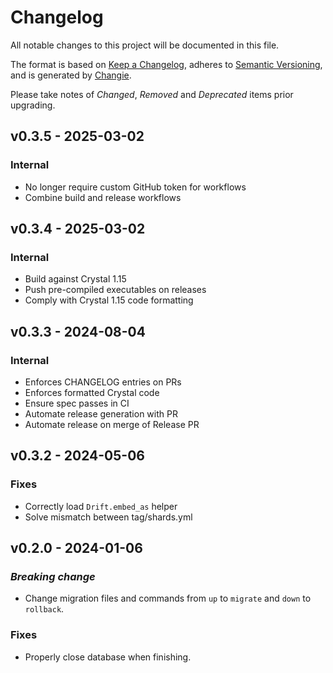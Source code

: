 # Changelog

All notable changes to this project will be documented in this file.

The format is based on [Keep a Changelog](https://keepachangelog.com/en/1.1.0/),
adheres to [Semantic Versioning](https://semver.org/spec/v2.0.0.html),
and is generated by [Changie](https://github.com/miniscruff/changie).

Please take notes of *Changed*, *Removed* and *Deprecated* items prior
upgrading.

## v0.3.5 - 2025-03-02

### Internal

- No longer require custom GitHub token for workflows
- Combine build and release workflows

## v0.3.4 - 2025-03-02

### Internal

- Build against Crystal 1.15
- Push pre-compiled executables on releases
- Comply with Crystal 1.15 code formatting

## v0.3.3 - 2024-08-04

### Internal

- Enforces CHANGELOG entries on PRs
- Enforces formatted Crystal code
- Ensure spec passes in CI
- Automate release generation with PR
- Automate release on merge of Release PR

## v0.3.2 - 2024-05-06

### Fixes

- Correctly load `Drift.embed_as` helper
- Solve mismatch between tag/shards.yml

## v0.2.0 - 2024-01-06

### *Breaking change*

- Change migration files and commands from `up` to `migrate` and `down` to `rollback`.

### Fixes

- Properly close database when finishing.
